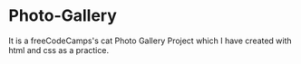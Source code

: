 # Photo-Gallery
It is a freeCodeCamps's cat Photo Gallery Project which I have created with html and css as a practice.
